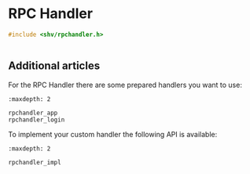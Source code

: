 # RPC Handler

```c
#include <shv/rpchandler.h>
```

```{autodoxygenfile} shv/rpchandler.h
```

## Additional articles

For the RPC Handler there are some prepared handlers you want to use:

```{toctree}
:maxdepth: 2

rpchandler_app
rpchandler_login
```

To implement your custom handler the following API is available:
```{toctree}
:maxdepth: 2

rpchandler_impl
```

